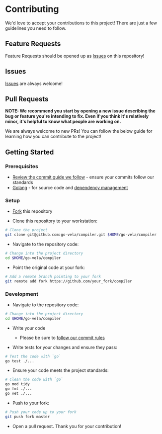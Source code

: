 # Contributing

We'd love to accept your contributions to this project! There are just a few guidelines you need to follow.

## Feature Requests

Feature Requests should be opened up as [Issues](/issues/new/) on this repository!

## Issues

[Issues](/issues/new/) are always welcome!

## Pull Requests

**NOTE: We recommend you start by opening a new issue describing the bug or feature you're intending to fix. Even if you think it's relatively minor, it's helpful to know what people are working on.**

We are always welcome to new PRs! You can follow the below guide for learning how you can contribute to the project!

## Getting Started

### Prerequisites

* [Review the commit guide we follow](https://chris.beams.io/posts/git-commit/#seven-rules) - ensure your commits follow our standards
* [Golang](https://golang.org/dl/) - for source code and [dependency management](https://github.com/golang/go/wiki/Modules)

### Setup

* [Fork](/fork) this repository

* Clone this repository to your workstation:

```bash
# Clone the project
git clone git@github.com:go-vela/compiler.git $HOME/go-vela/compiler
```

* Navigate to the repository code:

```bash
# Change into the project directory
cd $HOME/go-vela/compiler
```

* Point the original code at your fork:

```bash
# Add a remote branch pointing to your fork
git remote add fork https://github.com/your_fork/compiler
```

### Development

* Navigate to the repository code:

```bash
# Change into the project directory
cd $HOME/go-vela/compiler
```

* Write your code
  - Please be sure to [follow our commit rules](https://chris.beams.io/posts/git-commit/#seven-rules)

* Write tests for your changes and ensure they pass:

```bash
# Test the code with `go`
go test ./...
```

* Ensure your code meets the project standards:

```bash
# Clean the code with `go`
go mod tidy
go fmt ./...
go vet ./...
```

* Push to your fork:

```bash
# Push your code up to your fork
git push fork master
```

* Open a pull request. Thank you for your contribution!
